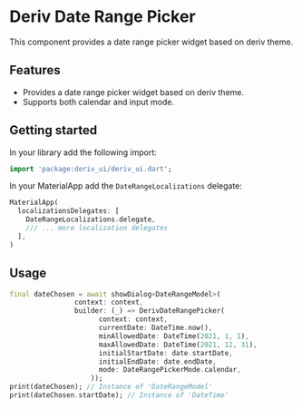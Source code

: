 # Deriv Date Range Picker

This component provides a date range picker widget based on deriv theme.

## Features

- Provides a date range picker widget based on deriv theme.
- Supports both calendar and input mode.

## Getting started

In your library add the following import:

```dart
import 'package:deriv_ui/deriv_ui.dart';
```

In your MaterialApp add the `DateRangeLocalizations` delegate:


```dart
MaterialApp(
  localizationsDelegates: [
    DateRangeLocalizations.delegate,
    /// ... more localization delegates
  ],
)
```


## Usage

```dart
final dateChosen = await showDialog<DateRangeModel>(
                context: context,
                builder: (_) => DerivDateRangePicker(
                      context: context,
                      currentDate: DateTime.now(),
                      minAllowedDate: DateTime(2021, 1, 1),
                      maxAllowedDate: DateTime(2021, 12, 31),
                      initialStartDate: date.startDate,
                      initialEndDate: date.endDate,
                      mode: DateRangePickerMode.calendar,
                    ));
print(dateChosen); // Instance of 'DateRangeModel'
print(dateChosen.startDate); // Instance of 'DateTime'
```
